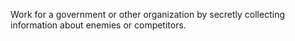 Work for a government or other organization by secretly collecting information about enemies or competitors.
